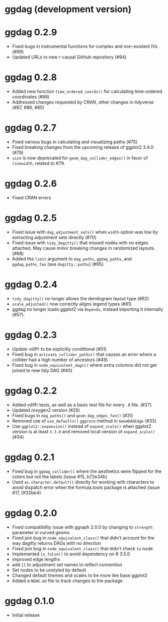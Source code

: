 # ggdag (development version)

# ggdag 0.2.9
* Fixed bugs in instrumental functions for complex and non-existent IVs (#99)
* Updated URLs to new r-causal GitHub repository (#94)

# ggdag 0.2.8
* Added new function `time_ordered_coords()` for calculating time-ordered coordinates (#88)
* Addressed changes requested by CRAN, other changes in tidyverse (#87, #86, #85)

# ggdag 0.2.7
* Fixed various bugs in calculating and visualizing paths (#75)
* Fixed breaking changes from the upcoming release of ggplot2 3.4.0 (#79)
* `size` is now deprecated for `geom_dag_collider_edges()` in favor of `linewidth`, related to #79.

# ggdag 0.2.6
* Fixed CRAN errors

# ggdag 0.2.5
* Fixed issue with `dag_adjustment_sets()` when `width` option was low by extracting adjustment sets directly (#70)
* Fixed issue with `tidy_dagitty()` that missed nodes with no edges attached. May cause minor breaking changes in randomized layouts. (#68)
* Added the `limit` argument to `dag_paths`, `ggdag_paths`, and `ggdag_paths_fan` (see `dagitty::paths`) (#65).

# ggdag 0.2.4
* `tidy_dagitty()` no longer allows the dendogram layout type (#62)
* `scale_adjusted()` now correctly aligns legend types (#61)
* ggdag no longer loads ggplot2 via `Depends`, instead importing it internally (#57).

# ggdag 0.2.3
* Update vdiffr to be explicitly conditional (#51)
* Fixed bug in `activate_collider_paths()` that causes an error where a collider had a high number of ancestors (#49)
* Fixed bug in `node_equivalent_dags()` where extra columns did not get joined to new tidy DAG (#40)

# ggdag 0.2.2
* Added vdiffr tests, as well as a basic test file for every `.R` file. (#27)
* Updated roxygen2 version (#29)
* Fixed bugs in `dag_paths()` and `geom_dag_edges_fan()` (#31)
* Removed use of `use_defaults()` `ggproto` method in `GeomDAGEdge` (#33)
* Use `ggplot2::expansion()` instead of `expand_scale()` when ggplot2 version is at least `3.3.0` and removed local version of `expand_scale()` (#34)

# ggdag 0.2.1
* Fixed bug in `ggdag_collider()` where the aesthetics were flipped for the colors but not the labels (issue #15, b72e34b)
* Used `as.character.default()` directly for working with characters to avoid dispatch error when the formula.tools package is attached (issue #17, 0f32bb4)

# ggdag 0.2.0
* Fixed compatibility issue with ggraph 2.0.0 by changing to `strength` parameter in curved geoms
* Fixed join bug in `node_equivalent_class()` that didn't account for the way dagitty returns DAGs with no direction
* Fixed join bug in `node_equivalent_class()` that didn't check `to` node
* Implemented `is_false()` to avoid dependency on R 3.5.0
* improved edge lengths
* add `{}` to adjustment set names to reflect convention
* Set nodes to be unstyled by default
* Changed default themes and scales to be more like base ggplot2
* Added a `NEWS.md` file to track changes to the package.


# ggdag 0.1.0
* Initial release
